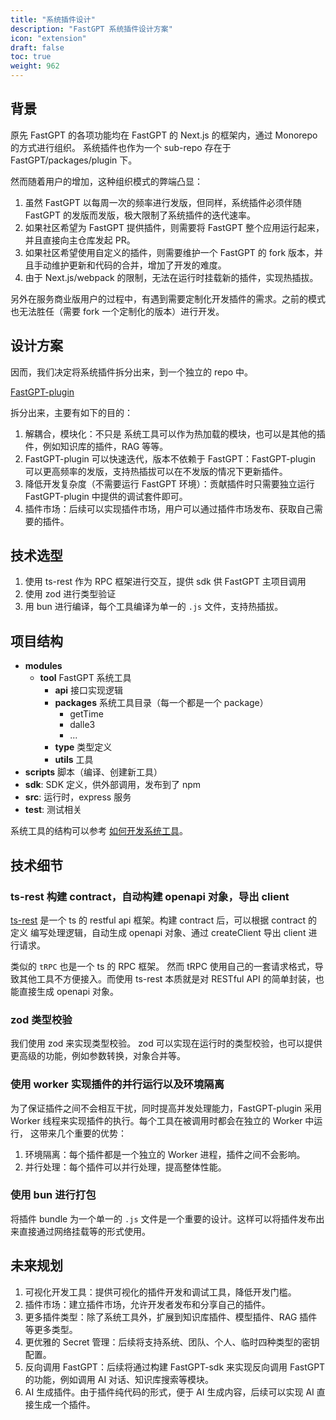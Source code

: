 ```yaml
---
title: "系统插件设计"
description: "FastGPT 系统插件设计方案"
icon: "extension"
draft: false
toc: true
weight: 962
---
```


## 背景

原先 FastGPT 的各项功能均在 FastGPT 的 Next.js 的框架内，通过 Monorepo 的方式进行组织。
系统插件也作为一个 sub-repo 存在于 FastGPT/packages/plugin 下。

然而随着用户的增加，这种组织模式的弊端凸显：

1. 虽然 FastGPT 以每周一次的频率进行发版，但同样，系统插件必须伴随 FastGPT 的发版而发版，极大限制了系统插件的迭代速率。
2. 如果社区希望为 FastGPT 提供插件，则需要将 FastGPT 整个应用运行起来，并且直接向主仓库发起 PR。
3. 如果社区希望使用自定义的插件，则需要维护一个 FastGPT 的 fork 版本，并且手动维护更新和代码的合并，增加了开发的难度。
4. 由于 Next.js/webpack 的限制，无法在运行时挂载新的插件，实现热插拔。

另外在服务商业版用户的过程中，有遇到需要定制化开发插件的需求。之前的模式也无法胜任（需要 fork 一个定制化的版本）进行开发。

## 设计方案

因而，我们决定将系统插件拆分出来，到一个独立的 repo 中。

[FastGPT-plugin](https://github.com/labring/fastgpt-plugin)

拆分出来，主要有如下的目的：
1. 解耦合，模块化：不只是 系统工具可以作为热加载的模块，也可以是其他的插件，例如知识库的插件，RAG 等等。
2. FastGPT-plugin 可以快速迭代，版本不依赖于 FastGPT：FastGPT-plugin 可以更高频率的发版，支持热插拔可以在不发版的情况下更新插件。
3. 降低开发复杂度（不需要运行 FastGPT 环境）：贡献插件时只需要独立运行 FastGPT-plugin 中提供的调试套件即可。
4. 插件市场：后续可以实现插件市场，用户可以通过插件市场发布、获取自己需要的插件。

## 技术选型

1. 使用 ts-rest 作为 RPC 框架进行交互，提供 sdk 供 FastGPT 主项目调用
2. 使用 zod 进行类型验证
3. 用 bun 进行编译，每个工具编译为单一的 `.js` 文件，支持热插拔。

## 项目结构

- **modules**
	- **tool** FastGPT 系统工具
		- **api** 接口实现逻辑
		- **packages** 系统工具目录（每一个都是一个 package）
			- getTime
			- dalle3
			- ...
		- **type** 类型定义
		- **utils** 工具
- **scripts** 脚本（编译、创建新工具）
- **sdk**: SDK 定义，供外部调用，发布到了 npm
- **src**: 运行时，express 服务
- **test**: 测试相关

系统工具的结构可以参考 [如何开发系统工具](/docs/guide/plugins/dev_system_tool)。

## 技术细节

### ts-rest 构建 contract，自动构建 openapi 对象，导出 client

[ts-rest](https://ts-rest.com/) 是一个 ts 的 restful api 框架。构建 contract 后，可以根据 contract 的定义
编写处理逻辑，自动生成 openapi 对象、通过 createClient 导出 client 进行请求。

类似的 `tRPC` 也是一个 ts 的 RPC 框架。
然而 tRPC 使用自己的一套请求格式，导致其他工具不方便接入。而使用 ts-rest 本质就是对 RESTful API 的简单封装，也能直接生成 openapi 对象。

### zod 类型校验

我们使用 zod 来实现类型校验。
zod 可以实现在运行时的类型校验，也可以提供更高级的功能，例如参数转换，对象合并等。

### 使用 worker 实现插件的并行运行以及环境隔离

为了保证插件之间不会相互干扰，同时提高并发处理能力，FastGPT-plugin 采用 Worker 线程来实现插件的执行。每个工具在被调用时都会在独立的 Worker 中运行，
这带来几个重要的优势：

1. 环境隔离：每个插件都是一个独立的 Worker 进程，插件之间不会影响。
2. 并行处理：每个插件可以并行处理，提高整体性能。

### 使用 bun 进行打包

将插件 bundle 为一个单一的 `.js` 文件是一个重要的设计。这样可以将插件发布出来直接通过网络挂载等的形式使用。

## 未来规划

1. 可视化开发工具：提供可视化的插件开发和调试工具，降低开发门槛。
2. 插件市场：建立插件市场，允许开发者发布和分享自己的插件。
3. 更多插件类型：除了系统工具外，扩展到知识库插件、模型插件、RAG 插件等更多类型。
4. 更优雅的 Secret 管理：后续将支持系统、团队、个人、临时四种类型的密钥配置。
5. 反向调用 FastGPT：后续将通过构建 FastGPT-sdk 来实现反向调用 FastGPT 的功能，例如调用 AI 对话、知识库搜索等模块。
6. AI 生成插件。由于插件纯代码的形式，便于 AI 生成内容，后续可以实现 AI 直接生成一个插件。
